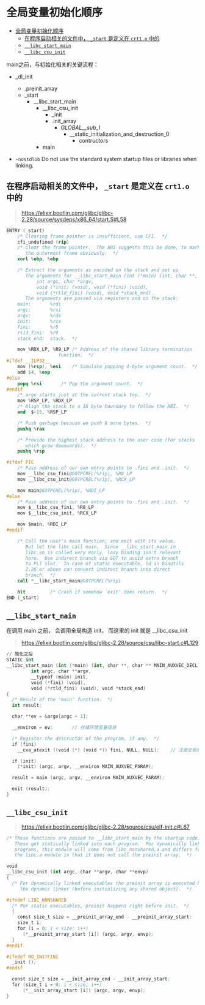 # 全局变量初始化顺序

- [全局变量初始化顺序](#全局变量初始化顺序)
  - [在程序启动相关的文件中， `_start` 是定义在 `crt1.o` 中的](#在程序启动相关的文件中-_start-是定义在-crt1o-中的)
  - [`__libc_start_main`](#__libc_start_main)
  - [`__libc_csu_init`](#__libc_csu_init)


main之前，与初始化相关的关键流程：

* _dl_init
  * .preinit_array
  * _start
    * __libc_start_main
      * __libc_csu_init
        * _init
        * .init_array
          * _GLOBAL__sub_I_
            * __static_initialization_and_destruction_0
              * contructors
      * main 

* `-nostdlib` Do not use the standard system startup files or libraries when linking.

## 在程序启动相关的文件中， `_start` 是定义在 `crt1.o` 中的

> https://elixir.bootlin.com/glibc/glibc-2.28/source/sysdeps/x86_64/start.S#L58

```S
ENTRY (_start)
	/* Clearing frame pointer is insufficient, use CFI.  */
	cfi_undefined (rip)
	/* Clear the frame pointer.  The ABI suggests this be done, to mark
	   the outermost frame obviously.  */
	xorl %ebp, %ebp

	/* Extract the arguments as encoded on the stack and set up
	   the arguments for __libc_start_main (int (*main) (int, char **, char **),
		   int argc, char *argv,
		   void (*init) (void), void (*fini) (void),
		   void (*rtld_fini) (void), void *stack_end).
	   The arguments are passed via registers and on the stack:
	main:		%rdi
	argc:		%rsi
	argv:		%rdx
	init:		%rcx
	fini:		%r8
	rtld_fini:	%r9
	stack_end:	stack.	*/

	mov %RDX_LP, %R9_LP	/* Address of the shared library termination
				   function.  */
#ifdef __ILP32__
	mov (%rsp), %esi	/* Simulate popping 4-byte argument count.  */
	add $4, %esp
#else
	popq %rsi		/* Pop the argument count.  */
#endif
	/* argv starts just at the current stack top.  */
	mov %RSP_LP, %RDX_LP
	/* Align the stack to a 16 byte boundary to follow the ABI.  */
	and  $~15, %RSP_LP

	/* Push garbage because we push 8 more bytes.  */
	pushq %rax

	/* Provide the highest stack address to the user code (for stacks
	   which grow downwards).  */
	pushq %rsp

#ifdef PIC
	/* Pass address of our own entry points to .fini and .init.  */
	mov __libc_csu_fini@GOTPCREL(%rip), %R8_LP
	mov __libc_csu_init@GOTPCREL(%rip), %RCX_LP

	mov main@GOTPCREL(%rip), %RDI_LP
#else
	/* Pass address of our own entry points to .fini and .init.  */
	mov $__libc_csu_fini, %R8_LP
	mov $__libc_csu_init, %RCX_LP

	mov $main, %RDI_LP
#endif

	/* Call the user's main function, and exit with its value.
	   But let the libc call main.  Since __libc_start_main in
	   libc.so is called very early, lazy binding isn't relevant
	   here.  Use indirect branch via GOT to avoid extra branch
	   to PLT slot.  In case of static executable, ld in binutils
	   2.26 or above can convert indirect branch into direct
	   branch.  */
	call *__libc_start_main@GOTPCREL(%rip)

	hlt			/* Crash if somehow `exit' does return.	 */
END (_start)
```

## `__libc_start_main`

在调用 main 之前， 会调用全局构造 init， 而这里的 init 就是 __libc_csu_init

> https://elixir.bootlin.com/glibc/glibc-2.28/source/csu/libc-start.c#L129

```S
// 简化之后
STATIC int
__libc_start_main (int (*main) (int, char **, char ** MAIN_AUXVEC_DECL),
         int argc, char **argv,
         __typeof (main) init,
         void (*fini) (void),
         void (*rtld_fini) (void), void *stack_end)
{
  /* Result of the 'main' function.  */
  int result;

  char **ev = &argv[argc + 1]; 

  __environ = ev;       // 存储环境变量信息

  /* Register the destructor of the program, if any.  */
  if (fini)
    __cxa_atexit ((void (*) (void *)) fini, NULL, NULL);    // 注册全局析构

  if (init)
    (*init) (argc, argv, __environ MAIN_AUXVEC_PARAM);

  result = main (argc, argv, __environ MAIN_AUXVEC_PARAM);

  exit (result);
}
```

## `__libc_csu_init`

> https://elixir.bootlin.com/glibc/glibc-2.28/source/csu/elf-init.c#L67

```S
/* These functions are passed to __libc_start_main by the startup code.
   These get statically linked into each program.  For dynamically linked
   programs, this module will come from libc_nonshared.a and differs from
   the libc.a module in that it does not call the preinit array.  */

void
__libc_csu_init (int argc, char **argv, char **envp)
{
  /* For dynamically linked executables the preinit array is executed by
     the dynamic linker (before initializing any shared object).  */

#ifndef LIBC_NONSHARED
  /* For static executables, preinit happens right before init.  */
  {
    const size_t size = __preinit_array_end - __preinit_array_start;
    size_t i;
    for (i = 0; i < size; i++)
      (*__preinit_array_start [i]) (argc, argv, envp);
  }
#endif

#ifndef NO_INITFINI
  _init ();
#endif

  const size_t size = __init_array_end - __init_array_start;
  for (size_t i = 0; i < size; i++)
      (*__init_array_start [i]) (argc, argv, envp);
}
```